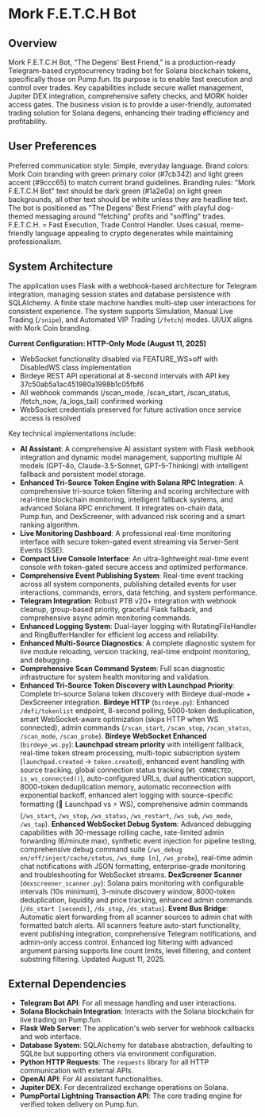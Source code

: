 # Mork F.E.T.C.H Bot

## Overview
Mork F.E.T.C.H Bot, "The Degens' Best Friend," is a production-ready Telegram-based cryptocurrency trading bot for Solana blockchain tokens, specifically those on Pump.fun. Its purpose is to enable fast execution and control over trades. Key capabilities include secure wallet management, Jupiter DEX integration, comprehensive safety checks, and MORK holder access gates. The business vision is to provide a user-friendly, automated trading solution for Solana degens, enhancing their trading efficiency and profitability.

## User Preferences
Preferred communication style: Simple, everyday language.
Brand colors: Mork Coin branding with green primary color (#7cb342) and light green accent (#9ccc65) to match current brand guidelines.
Branding rules: "Mork F.E.T.C.H Bot" text should be dark green (#1a2e0a) on light green backgrounds, all other text should be white unless they are headline text. The bot is positioned as "The Degens' Best Friend" with playful dog-themed messaging around "fetching" profits and "sniffing" trades. F.E.T.C.H. = Fast Execution, Trade Control Handler. Uses casual, meme-friendly language appealing to crypto degenerates while maintaining professionalism.

## System Architecture
The application uses Flask with a webhook-based architecture for Telegram integration, managing session states and database persistence with SQLAlchemy. A finite state machine handles multi-step user interactions for consistent experience. The system supports Simulation, Manual Live Trading (`/snipe`), and Automated VIP Trading (`/fetch`) modes. UI/UX aligns with Mork Coin branding.

**Current Configuration: HTTP-Only Mode (August 11, 2025)**
- WebSocket functionality disabled via FEATURE_WS=off with DisabledWS class implementation
- Birdeye REST API operational at 8-second intervals with API key 37c50ab5a1ac451980a1998b1c05fbf6
- All webhook commands (/scan_mode, /scan_start, /scan_status, /fetch_now, /a_logs_tail) confirmed working
- WebSocket credentials preserved for future activation once service access is resolved

Key technical implementations include:
- **AI Assistant**: A comprehensive AI assistant system with Flask webhook integration and dynamic model management, supporting multiple AI models (GPT-4o, Claude-3.5-Sonnet, GPT-5-Thinking) with intelligent fallback and persistent model storage.
- **Enhanced Tri-Source Token Engine with Solana RPC Integration**: A comprehensive tri-source token filtering and scoring architecture with real-time blockchain monitoring, intelligent fallback systems, and advanced Solana RPC enrichment. It integrates on-chain data, Pump.fun, and DexScreener, with advanced risk scoring and a smart ranking algorithm.
- **Live Monitoring Dashboard**: A professional real-time monitoring interface with secure token-gated event streaming via Server-Sent Events (SSE).
- **Compact Live Console Interface**: An ultra-lightweight real-time event console with token-gated secure access and optimized performance.
- **Comprehensive Event Publishing System**: Real-time event tracking across all system components, publishing detailed events for user interactions, commands, errors, data fetching, and system performance.
- **Telegram Integration**: Robust PTB v20+ integration with webhook cleanup, group-based priority, graceful Flask fallback, and comprehensive async admin monitoring commands.
- **Enhanced Logging System**: Dual-layer logging with RotatingFileHandler and RingBufferHandler for efficient log access and reliability.
- **Enhanced Multi-Source Diagnostics**: A complete diagnostic system for live module reloading, version tracking, real-time endpoint monitoring, and debugging.
- **Comprehensive Scan Command System**: Full scan diagnostic infrastructure for system health monitoring and validation.
- **Enhanced Tri-Source Token Discovery with Launchpad Priority**: Complete tri-source Solana token discovery with Birdeye dual-mode + DexScreener integration. **Birdeye HTTP** (`birdeye.py`): Enhanced `/defi/tokenlist` endpoint, 8-second polling, 5000-token deduplication, smart WebSocket-aware optimization (skips HTTP when WS connected), admin commands (`/scan_start`, `/scan_stop`, `/scan_status`, `/scan_mode`, `/scan_probe`). **Birdeye WebSocket Enhanced** (`birdeye_ws.py`): **Launchpad stream priority** with intelligent fallback, real-time token stream processing, multi-topic subscription system (`launchpad.created` → `token.created`), enhanced event handling with source tracking, global connection status tracking (`WS_CONNECTED`, `is_ws_connected()`), auto-configured URLs, dual authentication support, 8000-token deduplication memory, automatic reconnection with exponential backoff, enhanced alert logging with source-specific formatting (🚀 Launchpad vs ⚡ WS), comprehensive admin commands (`/ws_start`, `/ws_stop`, `/ws_status`, `/ws_restart`, `/ws_sub`, `/ws_mode`, `/ws_tap`). **Enhanced WebSocket Debug System**: Advanced debugging capabilities with 30-message rolling cache, rate-limited admin forwarding (6/minute max), synthetic event injection for pipeline testing, comprehensive debug command suite (`/ws_debug on/off/inject/cache/status`, `/ws_dump [n]`, `/ws_probe`), real-time admin chat notifications with JSON formatting, enterprise-grade monitoring and troubleshooting for WebSocket streams. **DexScreener Scanner** (`dexscreener_scanner.py`): Solana pairs monitoring with configurable intervals (10s minimum), 3-minute discovery window, 8000-token deduplication, liquidity and price tracking, enhanced admin commands (`/ds_start [seconds]`, `/ds_stop`, `/ds_status`). **Event Bus Bridge**: Automatic alert forwarding from all scanner sources to admin chat with formatted batch alerts. All scanners feature auto-start functionality, event publishing integration, comprehensive Telegram notifications, and admin-only access control. Enhanced log filtering with advanced argument parsing supports line count limits, level filtering, and content substring filtering. Updated August 11, 2025.

## External Dependencies
- **Telegram Bot API**: For all message handling and user interactions.
- **Solana Blockchain Integration**: Interacts with the Solana blockchain for live trading on Pump.fun.
- **Flask Web Server**: The application's web server for webhook callbacks and web interface.
- **Database System**: SQLAlchemy for database abstraction, defaulting to SQLite but supporting others via environment configuration.
- **Python HTTP Requests**: The `requests` library for all HTTP communication with external APIs.
- **OpenAI API**: For AI assistant functionalities.
- **Jupiter DEX**: For decentralized exchange operations on Solana.
- **PumpPortal Lightning Transaction API**: The core trading engine for verified token delivery on Pump.fun.